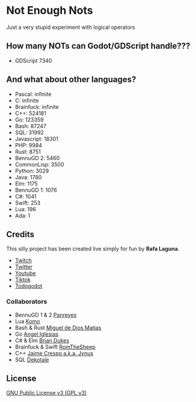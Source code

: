 # Not Enough Nots
Just a very stupid experiment with logical operators

## How many NOTs can Godot/GDScript handle???
 - GDScript 7340

## And what about other languages?
 - Pascal: infinite
 - C: infinite
 - Brainfuck: infinite
 - C++: 524181 
 - Go: 123359
 - Bash: 87247
 - SQL: 31992
 - Javascript: 18301
 - PHP: 9984
 - Rust: 8751
 - BennuGD 2: 5460
 - CommonLisp: 3500
 - Python: 3029
 - Java: 1780
 - Elm: 1175
 - BennuGD 1: 1076
 - C#: 1041
 - Swift: 253
 - Lua: 196
 - Ada: 1

## Credits
This silly project has been created live simply for fun by **Rafa Laguna**.
- [Twitch](https://twitch.tv/rafalagoon)
- [Twitter](https://twitter.com/rafalagoon)
- [Youtube](https://youtube.com/@rafalagoon)
- [Tiktok](https://tiktok.com/@rafalagoon)
- [Todogodot](https://youtube.com/@todogodot)

### Collaborators
- BennuGD 1 & 2 [Panreyes](https://github.com/panreyes)
- Lua [Komo](https://github.com/cattokomo)
- Bash & Rust [Miguel de Dios Matias](https://github.com/mdtrooper)
- Go [Angel Iglesias](https://github.com/angiglesias)
- C# & Elm [Brian Dukes](https://github.com/bdukes)
- Brainfuck & Swift [RomTheSheep](https://github.com/ROMthesheep)
- C++ [Jaime Crespo a.k.a. Jynus](https://github.com/jynus)
- SQL [Dekotale](https://github.com/dekotale)

## License

[GNU Public License v3 (GPL v3)](LICENSE)
